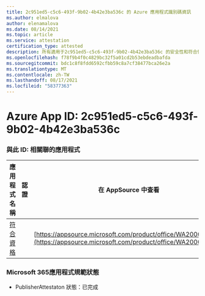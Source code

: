 ```yaml
---
title: 2c951ed5-c5c6-493f-9b02-4b42e3ba536c 的 Azure 應用程式識別碼資訊
ms.author: elmalova
author: elenamalova
ms.date: 08/14/2021
ms.topic: article
ms.service: attestation
certification_type: attested
description: 所有適用于2c951ed5-c5c6-493f-9b02-4b42e3ba536c 的安全性和符合性資訊資訊。
ms.openlocfilehash: f78f9b4f0c4829bc32f5a01cd2b53ebdeadbafda
ms.sourcegitcommit: bdc1c8f8fdd6592cfbb59c8a7cf38477bca26e2a
ms.translationtype: MT
ms.contentlocale: zh-TW
ms.lasthandoff: 08/17/2021
ms.locfileid: "58377363"
---
```

# <a name="azure-app-id-2c951ed5-c5c6-493f-9b02-4b42e3ba536c"></a>Azure App ID: 2c951ed5-c5c6-493f-9b02-4b42e3ba536c


### <a name="apps-associated-with-this-id"></a>與此 ID: 相關聯的應用程式
| **應用程式名稱** | **認證** | **在 AppSource 中查看** |
|--------------|---------------|-----------------------|
| [符合資格](https://docs.microsoft.com/microsoft-365-app-certification/forward/WA200002720) |  | [https://appsource.microsoft.com/product/office/WA200002720](https://appsource.microsoft.com/product/office/WA200002720) |

### <a name="microsoft-365-app-compliance-status"></a>Microsoft 365應用程式規範狀態
- PublisherAttestaton 狀態：已完成
